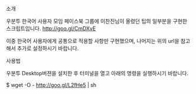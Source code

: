 소개

우분투 한국어 사용자 모임 페이스북 그룹에 이찬진님이 올렸던 팁의 일부분을 구현한 스크립트입니다.
http://goo.gl/CmDXvE

이중 한국어 사용자에게 공통으로 적용할 사항만 구현했으며, 나머지는 위의 url을 참고해서 추가로 설정하시기 바랍니다.


사용법

우분투 Desktop버젼을 설치한 후 터미널을 열고 아래의 명령을 실행하시기 바랍니다.

$ wget -O - http://goo.gl/L2fHe5 | sh 
